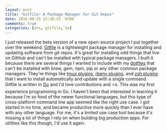 ```yaml
---
layout: post
title: "Gitfile: A Package Manager for Git Repos"
date: 2016-08-15 23:38:53 -0700
comments: true
categories: [oss, gitfile, Go]
---
```


I just released the beta version of a new open-source project I put together
over the weekend. [Gitfile](https://github.com/bradurani/Gitfile) is a
lightweight package manager for installing and updating software from git repos.
It's great for installing odd things that live on GitHub and can't be installed
with typical package managers.
I built it because there are several things I wanted to include with my [dotfiles](https://github.com/bradurani/bradrc)
that can't be installed with brew, gem, npm, pip or any other common package
managers. They're things like [tmux plugins](https://github.com/thewtex/tmux-mem-cpu-load), [rbenv plugins](https://github.com/tpope/rbenv-ctags), and [zsh plugins](https://github.com/olivierverdier/zsh-git-prompt) that I want to
install automatically and update with a single command.  
Gitfile is written in [Go]("https://golang.org/") and I'd love contributions and
⭐️s. This was my first experience programming in Go. I haven't been that
interested in learning it because I'm so fond of the newer functional languages,
but this type of cross-platform command line app seemed like the right use case.
I got started in no time, and became productive more quickly than I ever have
with any other language. For me, it's a limited use case tool because it's
missing a lot of things I rely on when building big production apps. For
utilities like this though, I'd use it again.
